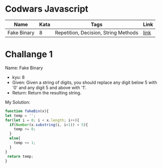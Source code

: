 # Codwars Javascript

| Name   |      Kata      |  Tags | Link |
|----------|-------------|------| -----|
| Fake Binary |  8 | Repetition, Decision, String Methods | [link](https://www.codewars.com/kata/fake-binary/train/javascript) |



# Challange 1
Name: Fake Binary
- kyu: 8
- Given: Given a string of digits, you should replace any digit below 5 with '0' and any digit 5 and above with '1'.
- Return: Return the resulting string.

My Solution:
```javascript
function fakeBin(x){
let temp = '';
for(let i = 0; i < x.length; i++){
  if(Number(x.substring(i, i+1)) < 5){
    temp += 0;
  }
  else{
    temp += 1;
  }
}
 return temp;
}
```
